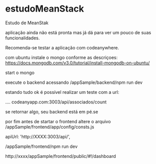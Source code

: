 # estudoMeanStack
Estudo de MeanStak

aplicação ainda não está pronta mas já dá para ver um pouco de suas funcionalidades.


Recomenda-se testar a aplicação com codeanywhere.


com ubuntu instale o mongo conforme as descriçoes:  https://docs.mongodb.com/v3.0/tutorial/install-mongodb-on-ubuntu/


start o mongo

execute o backend acessando /appSample/backend/npm run dev

estando tudo ok é possível realizar um teste com a url:

.... codeanyapp.com:3003/api/associados/count

se retornar algo, seu backend está em pé.se


por fim antes de startar o frontend altere o arquivo /appSample/frontend/app/config/consts.js

apiUrl: 'http://XXXX:3003/api/',


/appSample/frontend/npm run dev

http://xxxx/appSample/frontend/public/#!/dashboard








